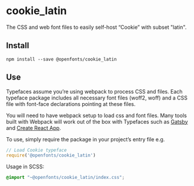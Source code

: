 
# cookie_latin

The CSS and web font files to easily self-host “Cookie” with subset "latin".

## Install

`npm install --save @openfonts/cookie_latin`

## Use

Typefaces assume you’re using webpack to process CSS and files. Each typeface
package includes all necessary font files (woff2, woff) and a CSS file with
font-face declarations pointing at these files.

You will need to have webpack setup to load css and font files. Many tools built
with Webpack will work out of the box with Typefaces such as [Gatsby](https://github.com/gatsbyjs/gatsby)
and [Create React App](https://github.com/facebookincubator/create-react-app).

To use, simply require the package in your project’s entry file e.g.

```javascript
// Load Cookie typeface
require('@openfonts/cookie_latin')
```

Usage in SCSS:
```scss
@import "~@openfonts/cookie_latin/index.css";
```
